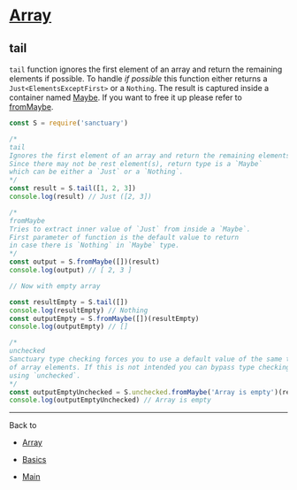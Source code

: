 # [Array](../README.md)

## tail

`tail` function ignores the first element of an array and return the remaining elements if possible. To handle _if possible_ this function either returns a `Just<ElementsExceptFirst>` or a `Nothing`. The result is captured inside a container named [Maybe](../COMINGSOON.md). If you want to free it up please refer to [fromMaybe](../COMINGSOON.md).

```js
const S = require('sanctuary')

/*
tail
Ignores the first element of an array and return the remaining elements if possible.
Since there may not be rest element(s), return type is a `Maybe`
which can be either a `Just` or a `Nothing`.
*/
const result = S.tail([1, 2, 3])
console.log(result) // Just ([2, 3])

/*
fromMaybe
Tries to extract inner value of `Just` from inside a `Maybe`.
First parameter of function is the default value to return
in case there is `Nothing` in `Maybe` type.
*/
const output = S.fromMaybe([])(result)
console.log(output) // [ 2, 3 ]

// Now with empty array

const resultEmpty = S.tail([])
console.log(resultEmpty) // Nothing
const outputEmpty = S.fromMaybe([])(resultEmpty)
console.log(outputEmpty) // []

/*
unchecked
Sanctuary type checking forces you to use a default value of the same type
of array elements. If this is not intended you can bypass type checking by
using `unchecked`.
*/
const outputEmptyUnchecked = S.unchecked.fromMaybe('Array is empty')(resultEmpty)
console.log(outputEmptyUnchecked) // Array is empty
```

----------

Back to

- [Array](README.md)

- [Basics](../README.md)

- [Main](../../README.md)
